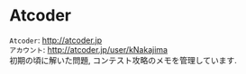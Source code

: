 # Atcoder
``` Atcoder ```: http://atcoder.jp</br>
``` アカウント ```: http://atcoder.jp/user/kNakajima</br>
初期の頃に解いた問題, コンテスト攻略のメモを管理しています.
